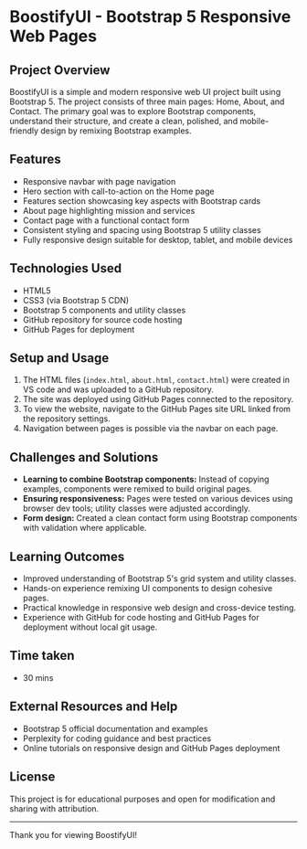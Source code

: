 # BoostifyUI - Bootstrap 5 Responsive Web Pages

## Project Overview
BoostifyUI is a simple and modern responsive web UI project built using Bootstrap 5. The project consists of three main pages: Home, About, and Contact. The primary goal was to explore Bootstrap components, understand their structure, and create a clean, polished, and mobile-friendly design by remixing Bootstrap examples.

## Features
- Responsive navbar with page navigation
- Hero section with call-to-action on the Home page
- Features section showcasing key aspects with Bootstrap cards
- About page highlighting mission and services
- Contact page with a functional contact form
- Consistent styling and spacing using Bootstrap 5 utility classes
- Fully responsive design suitable for desktop, tablet, and mobile devices

## Technologies Used
- HTML5
- CSS3 (via Bootstrap 5 CDN)
- Bootstrap 5 components and utility classes
- GitHub repository for source code hosting
- GitHub Pages for deployment

## Setup and Usage
1. The HTML files (`index.html`, `about.html`, `contact.html`) were created in VS code and was uploaded to a GitHub repository.
2. The site was deployed using GitHub Pages connected to the repository.
3. To view the website, navigate to the GitHub Pages site URL linked from the repository settings.
4. Navigation between pages is possible via the navbar on each page.

## Challenges and Solutions
- **Learning to combine Bootstrap components:** Instead of copying examples, components were remixed to build original pages.
- **Ensuring responsiveness:** Pages were tested on various devices using browser dev tools; utility classes were adjusted accordingly.
- **Form design:** Created a clean contact form using Bootstrap components with validation where applicable.

## Learning Outcomes
- Improved understanding of Bootstrap 5's grid system and utility classes.
- Hands-on experience remixing UI components to design cohesive pages.
- Practical knowledge in responsive web design and cross-device testing.
- Experience with GitHub for code hosting and GitHub Pages for deployment without local git usage.

## Time taken
- 30 mins

## External Resources and Help
- Bootstrap 5 official documentation and examples
- Perplexity for coding guidance and best practices
- Online tutorials on responsive design and GitHub Pages deployment

## License
This project is for educational purposes and open for modification and sharing with attribution.

---

Thank you for viewing BoostifyUI!
